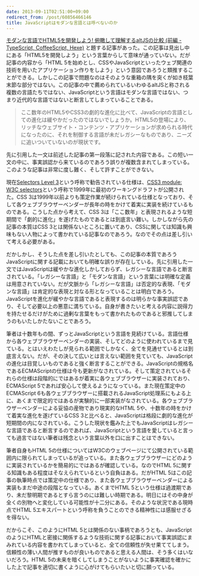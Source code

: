 ```yaml
---
date: 2013-09-11T02:51:00+09:00
redirect_from: /post/60856466146
title: JavaScriptはモダンな言語とは呼べないのか
---
```


[モダンな言語でHTML5を開発しよう! 俯瞰して理解するaltJSの比較 (前編 - TypeScript, CoffeeScript, Hexe)](http://html5experts.jp/clockmaker/2183/) と題する記事があった。この記事は見出し中にある「HTML5を開発しよう」という言葉からして意味が通っていない。だが記事の内容から「HTML 5を始めとし、CSSやJavaScriptといったウェブ関連の技術を用いたアプリケーション作りをしよう」という意図であろうと類推することができる。しかしこの記事で問題なのはそのような重箱の隅を突くが如き枝葉末節な部分ではない。この記事の中で薦められているいわゆるaltJSと称される複数の言語たちではない、JavaScriptという言語はモダンな言語ではない、つまり近代的な言語ではないと断言してしまっていることである。

> ここ数年のHTML5やCSS3の劇的な進化に比べて、JavaScriptの言語としての進化は緩やかだったのではないでしょうか。HTML5の登場により、リッチなウェブサイト・コンテンツ・アプリケーションが求められる時代になったのに、それを制御する言語が未だレガシーなものであり、ニーズに追いついていないのが現状です。

先に引用した一文は前述した記事の第一段落に記された内容である。この短い一文の中に、事実誤認から来ているのであろう誤りが複数含まれてしまっている。このような記事は非常に度し難く、そして許すことができない。

現在[Selectors Level 3](http://www.w3.org/TR/2011/REC-css3-selectors-20110929/)という呼称で勧告されている仕様は、[CSS3 module: W3C selectors](http://www.w3.org/TR/1999/WD-CSS3-selectors-19990803)という呼称で1999年に最初のワーキングドラフトが公開された。CSS 3は1999年以前よりも策定作業が続けられている仕様となっており、そして各ウェブブラウザーベンダーが長年の時をかけて着実に実装を続けているものである。こうした点から考えて、CSS 3は「ここ数年」と表現されるような短期間で「劇的に進化」を遂げたものであるとは到底言い難い。しかしながら先の記事の本質はCSS 3とは関係ないところに置いてあり、CSSに関しては知識も興味もない人物によって書かれている記事なのであろう。なのでその点は差し引いて考える必要がある。

だかしかし、そうした点を差し引いたとしても、この記事の本質であろうJavaScriptに関する記載においても明確な誤りが存在している。先に引用した一文ではJavaScriptは緩やかな進化しかしておらず、レガシーな言語であると断言されている。「レガシーな言語」と「モダンな言語」という言葉には明確な定義は用意されていない。だが文脈から「レガシーな言語」は否定的な表現、「モダンな言語」は肯定的な表現と対なる形となっていることは明白であろう。JavaScriptを進化が緩やかな言語であると表現するのは明らかな事実誤認であり、そして必要以上の悪意に満ちている。自身が書きたいと考える内容に説得力を持たせるだけがために過剰な言葉をもって書かれたものであると邪推してしまうのもいたしかたないことであろう。

筆者は十数年もの間、ずっとJavaScriptという言語を見続けている。言語仕様から各ウェブブラウザーベンダーの実装、そしてどのように使われているまで見ている。とはいえわたしが見られる範囲でしかなく、全てを見通せているとは到底言えない。だが、その決して広いとは言えない範囲を見ていても、JavaScriptの進化は目覚しいものであると強く断言することができる。JavaScriptの規格名であるECMAScriptの仕様は今も更新がなされている。そして策定されているそれらの仕様は段階的にではあるが着実に各ウェブブラウザーに実装されており、ECMAScript 5であれば安心して使えるようになっている。また現在策定中のECMAScript 6も各ウェブブラウザーに搭載されるJavaScript処理系にもよる上に、あくまで限定的ではあるが実験的に一部実装がなされている。各ウェブブラウザーベンダーによる妥協の産物であり現実的なHTML 5や、十数年の時をかけて着実な進化を遂げているCSS 3と比べると、JavaScriptは格段に劇的な進化が短期間の内になされている。こうした現状を鑑みた上でもJavaScriptはレガシーな言語であると断言するのであれば、JavaScriptという言語を愛していると言っても過言ではない筆者は残念という言葉以外を口に出すことはできない。

筆者自身もHTML 5の仕様についてはW3Cのウェブページにて公開されている範囲内に限られてしまっているが追っている。また各ウェブブラウザーにどのように実装されているかを簡易的にではあるが確認している。なのでHTML 5に関する知識もある程度はそなえられているという自負はある。だがHTML 5はこの記事の執筆時点では策定中の仕様であり、また各ウェブブラウザーベンダーによる実装もまだ中途の段階となっている。あくまでHTML 5という仕様は過渡期であり、未だ黎明期であるとすら言うのには難しい時期である。明日にはその中身が全くの別物へと変化している可能性が十二分にある。そのような状況である現時点でHTML 5エキスパートという呼称を負うことのできる精神性には感服せざるを得ない。

だからこそ、このようにHTML 5とは関係のない事柄であろうとも、JavaScriptのようにHTMLと密接に関係するような技術に関する記事において事実誤認にまみれている内容を書かれてしまっていると、全ての信頼性が失せ果ててしまう。信頼性の薄い人間が推すものが良いものであると思える人間は、そう多くはいないだろう。HTML 5の未来を暗くしてしまうことがないように事実確認を確かにした上で記事を適切に書くように心がけてもらいたいと切に願っている。
